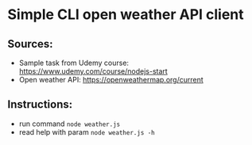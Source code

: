 # Simple CLI open weather API client

## Sources:
- Sample task from Udemy course:
https://www.udemy.com/course/nodejs-start
- Open weather API:
https://openweathermap.org/current

## Instructions:
- run command `node weather.js`
- read help with param `node weather.js -h`